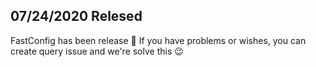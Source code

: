 07/24/2020 Relesed
------------------
FastConfig has been release 🥳
If you have problems or wishes, you can create query issue and we're solve this 😉